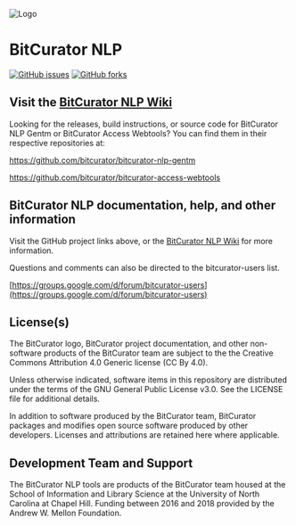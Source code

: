 ![Logo](https://wiki.bitcurator.net/downloads/BitCurator-400px.png)

# BitCurator NLP

[![GitHub issues](https://img.shields.io/github/issues/bitcurator/bitcurator-nlp.svg)](https://github.com/bitcurator/bitcurator-nlp/issues)
[![GitHub forks](https://img.shields.io/github/forks/bitcurator/bitcurator-nlp.svg)](https://github.com/bitcurator/bitcurator-nlp/network)

## Visit the [BitCurator NLP Wiki](https://github.com/BitCurator/bitcurator-nlp/wiki)

Looking for the releases, build instructions, or source code for BitCurator NLP Gentm or BitCurator Access Webtools? You can find them in their respective repositories at:

  https://github.com/bitcurator/bitcurator-nlp-gentm
  
  https://github.com/bitcurator/bitcurator-access-webtools

## BitCurator NLP documentation, help, and other information

Visit the GitHub project links above, or the [BitCurator NLP Wiki](https://github.com/BitCurator/bitcurator-nlp/wiki) for more information.

Questions and comments can also be directed to the bitcurator-users list.

[https://groups.google.com/d/forum/bitcurator-users](https://groups.google.com/d/forum/bitcurator-users)

## License(s)

The BitCurator logo, BitCurator project documentation, and other non-software products of the BitCurator team are subject to the the Creative Commons Attribution 4.0 Generic license (CC By 4.0).

Unless otherwise indicated, software items in this repository are distributed under the terms of the GNU General Public License v3.0. See the LICENSE file for additional details.

In addition to software produced by the BitCurator team, BitCurator packages and modifies open source software produced by other developers. Licenses and attributions are retained here where applicable.

## Development Team and Support

The BitCurator NLP tools are products of the BitCurator team housed at the School of Information and Library Science at the University of North Carolina at Chapel Hill. Funding between 2016 and 2018 provided by the Andrew W. Mellon Foundation.

